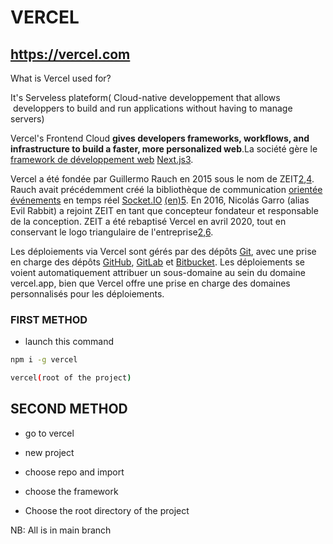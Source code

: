 # VERCEL

## https://vercel.com

What is Vercel used for?

It's Serveless plateform( Cloud-native developpement that allows  developpers to build and run applications without having to manage servers)

Vercel's Frontend Cloud **gives developers frameworks, workflows, and infrastructure to build a faster, more personalized web**.La société gère le [framework de développement web](https://fr.wikipedia.org/wiki/Framework_Web "Framework Web") [Next.js](https://fr.wikipedia.org/wiki/Next.js "Next.js")[3](https://fr.wikipedia.org/wiki/Vercel_(entreprise)#cite_note-3). 

Vercel a été fondée par Guillermo Rauch en 2015 sous le nom de ZEIT[2](https://fr.wikipedia.org/wiki/Vercel_(entreprise)#cite_note-:0-2),[4](https://fr.wikipedia.org/wiki/Vercel_(entreprise)#cite_note-4). Rauch avait précédemment créé la bibliothèque de communication [orientée événements](https://fr.wikipedia.org/wiki/Architecture_orient%C3%A9e_%C3%A9v%C3%A9nements "Architecture orientée événements") en temps réel [Socket.IO](https://fr.wikipedia.org/w/index.php?title=Socket.IO&action=edit&redlink=1 "Socket.IO (page inexistante)") [(en)](https://en.wikipedia.org/wiki/Socket.IO "en:Socket.IO")[5](https://fr.wikipedia.org/wiki/Vercel_(entreprise)#cite_note-5).
 En 2016, Nicolás Garro (alias Evil Rabbit) a rejoint ZEIT en tant que 
concepteur fondateur et responsable de la conception. ZEIT a été 
rebaptisé Vercel en avril 2020, tout en conservant le logo triangulaire 
de l'entreprise[2](https://fr.wikipedia.org/wiki/Vercel_(entreprise)#cite_note-:0-2),[6](https://fr.wikipedia.org/wiki/Vercel_(entreprise)#cite_note-6).

Les déploiements via Vercel sont gérés par des dépôts [Git](https://fr.wikipedia.org/wiki/Git "Git"), avec une prise en charge des dépôts [GitHub](https://fr.wikipedia.org/wiki/GitHub "GitHub"), [GitLab](https://fr.wikipedia.org/wiki/GitLab "GitLab") et [Bitbucket](https://fr.wikipedia.org/wiki/Bitbucket "Bitbucket").
 Les déploiements se voient automatiquement attribuer un sous-domaine au
 sein du domaine vercel.app, bien que Vercel offre une prise en charge 
des domaines personnalisés pour les déploiements.

### FIRST METHOD

- launch this command

```bash
npm i -g vercel
```

```bash
vercel(root of the project)
```

## SECOND METHOD

- go to vercel

- new project

- choose repo and import 

- choose the framework

- Choose the root directory of the project

NB: All is in main branch
